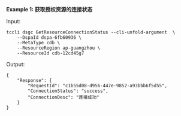 **Example 1: 获取授权资源的连接状态**



Input: 

```
tccli dsgc GetResourceConnectionStatus --cli-unfold-argument  \
    --DspaId dspa-6fb60936 \
    --MetaType cdb \
    --ResourceRegion ap-guangzhou \
    --ResourceId cdb-12cd45g7
```

Output: 
```
{
    "Response": {
        "RequestId": "c1b55d08-d956-447e-9852-a93bbb6f5d55",
        "ConnectionStatus": "success",
        "ConnectionDesc": "连接成功"
    }
}
```

